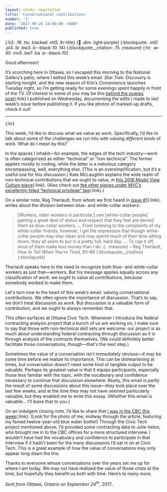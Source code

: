```yaml
---
layout: study--newsletter
title: 'Conversational contributions'
number: '3'
date: '2017-09-24 14:00:00 -0400'
published: true
---
```


{:h2: .f6 .ttu .tracked .mt5 .lh-title}
{:link: .dim .light-purple}
{:blockquote: .ml0 .pl4 .bl .bw3 .b--black-10 .f4}
{:blockquote__citation: .f5 .measure}
{:hr: .w-40 .mv5 .bw1 .ba .b--black-10}

Good afternoon!

It’s scorching here in Ottawa, so I escaped this morning to the National Gallery’s patio, where I edited this week’s email. *Star Trek: Discovery* is starting tonight, and the new season of *Kim’s Convenience* launches Tuesday night, so I’m getting ready for some evenings spent happily in front of the TV. Of interest to some of you may be this [behind the scenes post](https://lucascherkewski.com/study/h-m-2-marked-up-draft/){:link} I published on Wednesday, documenting the edits I made to last week’s issue before publishing it. If you like photos of marked-up drafts, check it out!

---
{:hr}

This week, I’d like to discuss what we value as work. Specifically, I’d like to talk about some of the challenges we run into with valuing *different kinds* of work. What do I mean by this?

In the spaces I inhabit—for example, the edges of the tech industry—work is often categorized as either “technical” or “non-technical”. The former applies mostly to coding, while the latter is a nebulous category encompassing, well, everything else. (This is an oversimplification, but it’s a useful one for this discussion.) Kate McLaughlin explains the wide realm of non-technical contributions that we ought to value, in [this 2016 *Model View Culture* piece](https://modelviewculture.com/pieces/acknowledging-non-coding-contributions){:link}. (Also check out [the other pieces under MVC’s excellently-titled “technical privilege” tag](https://modelviewculture.com/pieces/tag/technical-privilege){:link}.)

On a similar note, Reg Theriault, from whom we first heard in [issue #1](https://lucascherkewski.com/hit-and-miss/1-earthworming/){:link}, writes about the division between blue- and white-collar workers:

> [Workers, older workers in particular,] see [white-collar people] gaining a great deal of status and respect that they feel are denied them as blue-collar workers. … From listening to the complaints of my white-collar friends, however, I get the impression that though white-collar people may stay clean and may spend much of their time sitting down, they all seem to put in a pretty full, hard day. … To cap it off, most of them make less money than I do.
> {: .measure}
> – Reg Theriault, *How to Tell When You’re Tired*, 65–66
> {:blockquote__citation}
{:blockquote}

Theriault speaks here to the need to recognize both blue- and white-collar workers as just that—workers. But his message applies equally across any classification of work: we ought to value all contributions, because somebody worked to make them.

Let's turn now to the heart of this week’s email: valuing conversational contributions. We often ignore the importance of discussion. That’s to say, we don’t treat discussion as *work*. But discussion is a valuable form of contribution, and we ought to always remember that.

This often surfaces at Ottawa Civic Tech. Whenever I introduce the federal contracting analysis project that a bunch of us are working on, I make sure to say that those with non-technical skill sets are welcome: our project is as much about understanding federal contracting through discussion as it is through analysis of the contracts themselves. (We could definitely better facilitate those conversations, though—that's the next step.)

Sometimes the value of a conversation isn’t immediately obvious—it may be some time before we realize its importance. This can be disheartening at times, but conversation doesn’t need some kind of tangible output to be valuable. Perhaps its greatest value is that it equips participants, especially those less familiar with the topic, with the vocabulary and confidence necessary to continue that discussion elsewhere. Really, this email is partly the result of some discussions about this issue—they took place over the last few weeks, and at the time they may not have seemed particularly valuable, but they enabled me to write this essay. (Whether this email is valuable… I’ll leave that to you.)

On an indulgent closing note, I’d like to share that [I was in the CBC this week](http://cbc.ca/news/canada/ottawa/phoenix-government-psac-payroll-1.4300801){:link}. (Look for the photo of me, midway through the article, featuring my famed twelve-year-old blue water bottle!) Through the Civic Tech project mentioned above, I’d provided some contracting data to Julie Ireton, who brought me in to the CBC offices for a more structured interview. I wouldn’t have had the vocabulary and confidence to participate in that interview if it hadn’t been for the many discussions I’d sat in on at Civic Tech. This is a great example of how the value of conversations may only appear long down the line.

Thanks to everyone whose conversations over the years set me up for where I am today. We may not have realized the value of those chats at the time, but hopefully they benefit us both with time. Here’s to many more.

*Sent from Ottawa, Ontario on September 24<sup>th</sup>, 2017..*
